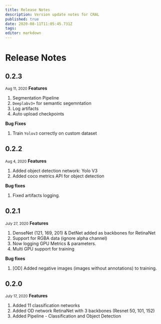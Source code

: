 ```yaml
---
title: Release Notes
description: Version update notes for CRAL
published: true
date: 2020-08-11T11:05:45.731Z
tags: 
editor: markdown
---
```


# Release Notes
## 0.2.3
<small>Aug 11, 2020</small>
**Features**
1. Segmentation Pipeline
1. `Deeplabv3+` for semantic segemntation
1. Log artifacts
1. Auto upload checkpoints

**Bug Fixes**
1. Train `Yolov3` correctly on custom dataset
## 0.2.2 
<small>Aug 4, 2020</small>
**Features**
1. Added object detection network: Yolo V3
1. Added coco metrics API for object detection

**Bug fixes**
1. Fixed artifacts logging.

## 0.2.1
<small>July 27, 2020</small>
**Features**
1. DenseNet (121, 169, 201) & DetNet added as backbones for RetinaNet
1. Support for RGBA data (ignore alpha channel)
1. Now logging GPU Metrics & parameters.
1. Multi GPU support for training

**Bug fixes**
1. [OD] Added negative images (images without annotations) to training.


## 0.2.0
<small>July 17, 2020</small>
**Features**
1. Added 11 classification networks
1. Added OD network RetinaNet with 3 backbones (Resnet 50, 101, 152)
1. Added Pipeline - Classification and Object Detection



